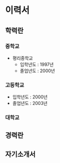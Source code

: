 # 이력서

## 학력란
### 중학교
* 평리중학교
  - 입학년도 : 1997년
  - 졸업년도 : 2000년
### 고등학교
  - 입학년도 : 2000년
  - 졸업년도 : 2003년
### 대학교

## 경력란

## 자기소개서
